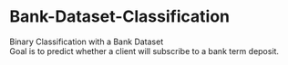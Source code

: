 # Bank-Dataset-Classification
Binary Classification with a Bank Dataset  
Goal is to predict whether a client will subscribe to a bank term deposit.
